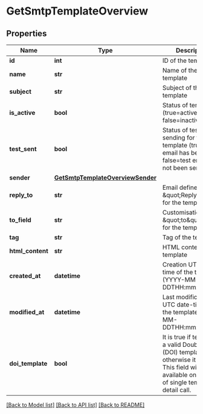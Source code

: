 # GetSmtpTemplateOverview

## Properties
Name | Type | Description | Notes
------------ | ------------- | ------------- | -------------
**id** | **int** | ID of the template | 
**name** | **str** | Name of the template | 
**subject** | **str** | Subject of the template | 
**is_active** | **bool** | Status of template (true&#x3D;active, false&#x3D;inactive) | 
**test_sent** | **bool** | Status of test sending for the template (true&#x3D;test email has been sent, false&#x3D;test email has not been sent) | 
**sender** | [**GetSmtpTemplateOverviewSender**](GetSmtpTemplateOverviewSender.md) |  | 
**reply_to** | **str** | Email defined as the \&quot;Reply to\&quot; for the template | 
**to_field** | **str** | Customisation of the \&quot;to\&quot; field for the template | 
**tag** | **str** | Tag of the template | 
**html_content** | **str** | HTML content of the template | 
**created_at** | **datetime** | Creation UTC date-time of the template (YYYY-MM-DDTHH:mm:ss.SSSZ) | 
**modified_at** | **datetime** | Last modification UTC date-time of the template (YYYY-MM-DDTHH:mm:ss.SSSZ) | 
**doi_template** | **bool** | It is true if template is a valid Double opt-in (DOI) template, otherwise it is false. This field will be available only in case of single template detail call. | [optional] 

[[Back to Model list]](../README.md#documentation-for-models) [[Back to API list]](../README.md#documentation-for-api-endpoints) [[Back to README]](../README.md)


